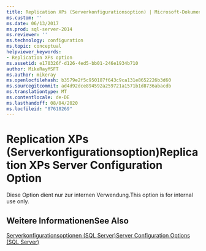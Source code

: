 ```yaml
---
title: Replication XPs (Serverkonfigurationsoption) | Microsoft-Dokumentation
ms.custom: ''
ms.date: 06/13/2017
ms.prod: sql-server-2014
ms.reviewer: ''
ms.technology: configuration
ms.topic: conceptual
helpviewer_keywords:
- Replication XPs option
ms.assetid: e170326f-d126-4ed5-bb01-246e1934b710
author: MikeRayMSFT
ms.author: mikeray
ms.openlocfilehash: b3579e2f5c950187f643c9ca131e8652226b3d60
ms.sourcegitcommit: ad4d92dce894592a259721a1571b1d8736abacdb
ms.translationtype: MT
ms.contentlocale: de-DE
ms.lasthandoff: 08/04/2020
ms.locfileid: "87618269"
---
```

# <a name="replication-xps-server-configuration-option"></a><span data-ttu-id="e9931-102">Replication XPs (Serverkonfigurationsoption)</span><span class="sxs-lookup"><span data-stu-id="e9931-102">Replication XPs Server Configuration Option</span></span>
  <span data-ttu-id="e9931-103">Diese Option dient nur zur internen Verwendung.</span><span class="sxs-lookup"><span data-stu-id="e9931-103">This option is for internal use only.</span></span>  
  
## <a name="see-also"></a><span data-ttu-id="e9931-104">Weitere Informationen</span><span class="sxs-lookup"><span data-stu-id="e9931-104">See Also</span></span>  
 [<span data-ttu-id="e9931-105">Serverkonfigurationsoptionen &#40;SQL Server&#41;</span><span class="sxs-lookup"><span data-stu-id="e9931-105">Server Configuration Options &#40;SQL Server&#41;</span></span>](server-configuration-options-sql-server.md)  
  
  
